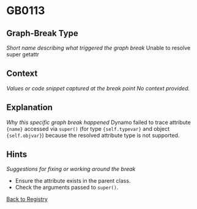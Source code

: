 # GB0113

## Graph-Break Type
*Short name describing what triggered the graph break*
Unable to resolve super getattr

## Context
*Values or code snippet captured at the break point*
*No context provided.*

## Explanation
*Why this specific graph break happened*
Dynamo failed to trace attribute `{name}` accessed via `super()` (for type `{self.typevar}` and object `{self.objvar}`) because the resolved attribute type is not supported.

## Hints
*Suggestions for fixing or working around the break*
- Ensure the attribute exists in the parent class.
- Check the arguments passed to `super()`.



[Back to Registry](../index.md)

